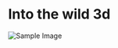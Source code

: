 # Into the wild 3d

![Sample Image]([https://github.com/[harjeevan]/[reponame]/blob/[branch]/image.jpg](https://github.com/harjeevansingh/into-the-wild-3d/blob/master/img/intro-img.png)https://github.com/harjeevansingh/into-the-wild-3d/blob/master/img/intro-img.png?raw=true)
